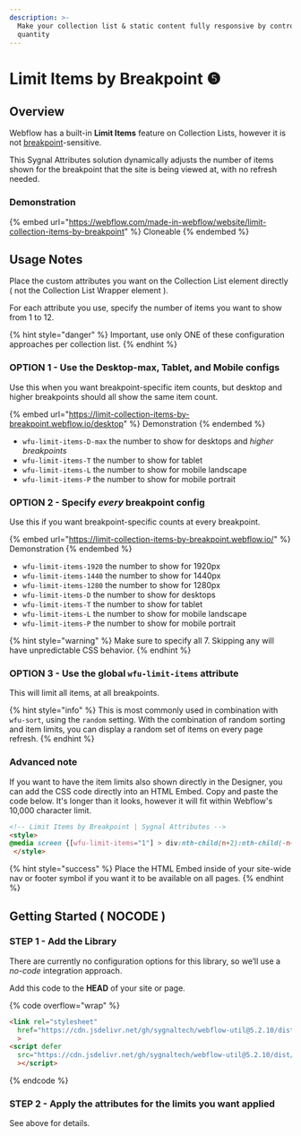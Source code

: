 ```yaml
---
description: >-
  Make your collection list & static content fully responsive by controlling the
  quantity
---
```


# Limit Items by Breakpoint ❺

## Overview

Webflow has a built-in **Limit Items** feature on Collection Lists, however it is not [breakpoint](https://university.webflow.com/lesson/intro-to-breakpoints)-sensitive.

This Sygnal Attributes solution dynamically adjusts the number of items shown for the breakpoint that the site is being viewed at, with no refresh needed.

### Demonstration

{% embed url="https://webflow.com/made-in-webflow/website/limit-collection-items-by-breakpoint" %}
Cloneable
{% endembed %}

## Usage Notes <a href="#usage-notes" id="usage-notes"></a>

Place the custom attributes you want on the Collection List element directly ( not the Collection List Wrapper element ).&#x20;

For each attribute you use, specify the number of items you want to show from 1 to 12.&#x20;

{% hint style="danger" %}
Important, use only ONE of these configuration approaches per collection list.
{% endhint %}

### OPTION 1 - Use the Desktop-max, Tablet, and Mobile configs <a href="#or-use-the-breakpoint-variations" id="or-use-the-breakpoint-variations"></a>

Use this when you want breakpoint-specific item counts, but desktop and higher breakpoints should all show the same item count.&#x20;

{% embed url="https://limit-collection-items-by-breakpoint.webflow.io/desktop" %}
Demonstration
{% endembed %}

* `wfu-limit-items-D-max` the number to show for desktops and _higher breakpoints_
* `wfu-limit-items-T` the number to show for tablet
* `wfu-limit-items-L` the number to show for mobile landscape
* `wfu-limit-items-P` the number to show for mobile portrait

### OPTION 2 - Specify _every_ breakpoint config <a href="#or-use-the-breakpoint-variations" id="or-use-the-breakpoint-variations"></a>

Use this if you want breakpoint-specific counts at every breakpoint. &#x20;

{% embed url="https://limit-collection-items-by-breakpoint.webflow.io/" %}
Demonstration
{% endembed %}

* `wfu-limit-items-1920` the number to show for 1920px
* `wfu-limit-items-1440` the number to show for 1440px
* `wfu-limit-items-1280` the number to show for 1280px
* `wfu-limit-items-D` the number to show for desktops
* `wfu-limit-items-T` the number to show for tablet
* `wfu-limit-items-L` the number to show for mobile landscape
* `wfu-limit-items-P` the number to show for mobile portrait

{% hint style="warning" %}
Make sure to specify all 7. Skipping any will have unpredictable CSS behavior.
{% endhint %}

### OPTION 3 - Use the global `wfu-limit-items` attribute <a href="#wfu-limit-items-attribute" id="wfu-limit-items-attribute"></a>

This will limit all items, at all breakpoints.

{% hint style="info" %}
This is most commonly used in combination with `wfu-sort`, using the `random` setting. With the combination of random sorting and item limits, you can display a random set of items on every page refresh.
{% endhint %}

### Advanced note <a href="#advanced-note" id="advanced-note"></a>

If you want to have the item limits also shown directly in the Designer, you can add the CSS code directly into an HTML Embed. Copy and paste the code below. It's longer than it looks, however it will fit within Webflow's 10,000 character limit.

```html
<!-- Limit Items by Breakpoint | Sygnal Attributes -->
<style>
@media screen {[wfu-limit-items="1"] > div:nth-child(n+2):nth-child(-n+1000) {display: none;}[wfu-limit-items="2"] > div:nth-child(n+3):nth-child(-n+1000) {display: none;}[wfu-limit-items="3"] > div:nth-child(n+4):nth-child(-n+1000) {display: none;}[wfu-limit-items="4"] > div:nth-child(n+5):nth-child(-n+1000) {display: none;}[wfu-limit-items="5"] > div:nth-child(n+6):nth-child(-n+1000) {display: none;}[wfu-limit-items="6"] > div:nth-child(n+7):nth-child(-n+1000) {display: none;}[wfu-limit-items="7"] > div:nth-child(n+8):nth-child(-n+1000) {display: none;}[wfu-limit-items="8"] > div:nth-child(n+9):nth-child(-n+1000) {display: none;}[wfu-limit-items="9"] > div:nth-child(n+10):nth-child(-n+1000) {display: none;}[wfu-limit-items="10"] > div:nth-child(n+11):nth-child(-n+1000) {display: none;}[wfu-limit-items="11"] > div:nth-child(n+12):nth-child(-n+1000) {display: none;}[wfu-limit-items="12"] > div:nth-child(n+13):nth-child(-n+1000) {display: none;}}@media screen and (min-width: 1920px) {[wfu-limit-items-1920="1"] > div:nth-child(n+2):nth-child(-n+1000) {display: none;}[wfu-limit-items-1920="2"] > div:nth-child(n+3):nth-child(-n+1000) {display: none;}[wfu-limit-items-1920="3"] > div:nth-child(n+4):nth-child(-n+1000) {display: none;}[wfu-limit-items-1920="4"] > div:nth-child(n+5):nth-child(-n+1000) {display: none;}[wfu-limit-items-1920="5"] > div:nth-child(n+6):nth-child(-n+1000) {display: none;}[wfu-limit-items-1920="6"] > div:nth-child(n+7):nth-child(-n+1000) {display: none;}[wfu-limit-items-1920="7"] > div:nth-child(n+8):nth-child(-n+1000) {display: none;}[wfu-limit-items-1920="8"] > div:nth-child(n+9):nth-child(-n+1000) {display: none;}[wfu-limit-items-1920="9"] > div:nth-child(n+10):nth-child(-n+1000) {display: none;}[wfu-limit-items-1920="10"] > div:nth-child(n+11):nth-child(-n+1000) {display: none;}[wfu-limit-items-1920="11"] > div:nth-child(n+12):nth-child(-n+1000) {display: none;}[wfu-limit-items-1920="12"] > div:nth-child(n+13):nth-child(-n+1000) {display: none;}}@media screen and (min-width: 1440px) and (max-width: 1919px) {[wfu-limit-items-1440="1"] > div:nth-child(n+2):nth-child(-n+1000) {display: none;}[wfu-limit-items-1440="2"] > div:nth-child(n+3):nth-child(-n+1000) {display: none;}[wfu-limit-items-1440="3"] > div:nth-child(n+4):nth-child(-n+1000) {display: none;}[wfu-limit-items-1440="4"] > div:nth-child(n+5):nth-child(-n+1000) {display: none;}[wfu-limit-items-1440="5"] > div:nth-child(n+6):nth-child(-n+1000) {display: none;}[wfu-limit-items-1440="6"] > div:nth-child(n+7):nth-child(-n+1000) {display: none;}[wfu-limit-items-1440="7"] > div:nth-child(n+8):nth-child(-n+1000) {display: none;}[wfu-limit-items-1440="8"] > div:nth-child(n+9):nth-child(-n+1000) {display: none;}[wfu-limit-items-1440="9"] > div:nth-child(n+10):nth-child(-n+1000) {display: none;}[wfu-limit-items-1440="10"] > div:nth-child(n+11):nth-child(-n+1000) {display: none;}[wfu-limit-items-1440="11"] > div:nth-child(n+12):nth-child(-n+1000) {display: none;}[wfu-limit-items-1440="12"] > div:nth-child(n+13):nth-child(-n+1000) {display: none;}}@media screen and (min-width: 1280px) and (max-width: 1439px) {[wfu-limit-items-1280="1"] > div:nth-child(n+2):nth-child(-n+1000) {display: none;}[wfu-limit-items-1280="2"] > div:nth-child(n+3):nth-child(-n+1000) {display: none;}[wfu-limit-items-1280="3"] > div:nth-child(n+4):nth-child(-n+1000) {display: none;}[wfu-limit-items-1280="4"] > div:nth-child(n+5):nth-child(-n+1000) {display: none;}[wfu-limit-items-1280="5"] > div:nth-child(n+6):nth-child(-n+1000) {display: none;}[wfu-limit-items-1280="6"] > div:nth-child(n+7):nth-child(-n+1000) {display: none;}[wfu-limit-items-1280="7"] > div:nth-child(n+8):nth-child(-n+1000) {display: none;}[wfu-limit-items-1280="8"] > div:nth-child(n+9):nth-child(-n+1000) {display: none;}[wfu-limit-items-1280="9"] > div:nth-child(n+10):nth-child(-n+1000) {display: none;}[wfu-limit-items-1280="10"] > div:nth-child(n+11):nth-child(-n+1000) {display: none;}[wfu-limit-items-1280="11"] > div:nth-child(n+12):nth-child(-n+1000) {display: none;}[wfu-limit-items-1280="12"] > div:nth-child(n+13):nth-child(-n+1000) {display: none;}}@media screen and (min-width: 992px) {[wfu-limit-items-d-max="1"] > div:nth-child(n+2):nth-child(-n+1000) {display: none;}[wfu-limit-items-d-max="2"] > div:nth-child(n+3):nth-child(-n+1000) {display: none;}[wfu-limit-items-d-max="3"] > div:nth-child(n+4):nth-child(-n+1000) {display: none;}[wfu-limit-items-d-max="4"] > div:nth-child(n+5):nth-child(-n+1000) {display: none;}[wfu-limit-items-d-max="5"] > div:nth-child(n+6):nth-child(-n+1000) {display: none;}[wfu-limit-items-d-max="6"] > div:nth-child(n+7):nth-child(-n+1000) {display: none;}[wfu-limit-items-d-max="7"] > div:nth-child(n+8):nth-child(-n+1000) {display: none;}[wfu-limit-items-d-max="8"] > div:nth-child(n+9):nth-child(-n+1000) {display: none;}[wfu-limit-items-d-max="9"] > div:nth-child(n+10):nth-child(-n+1000) {display: none;}[wfu-limit-items-d-max="10"] > div:nth-child(n+11):nth-child(-n+1000) {display: none;}[wfu-limit-items-d-max="11"] > div:nth-child(n+12):nth-child(-n+1000) {display: none;}[wfu-limit-items-d-max="12"] > div:nth-child(n+13):nth-child(-n+1000) {display: none;}}@media screen and (min-width: 992px) and (max-width: 1279px) {[wfu-limit-items-d="1"] > div:nth-child(n+2):nth-child(-n+1000) {display: none;}[wfu-limit-items-d="2"] > div:nth-child(n+3):nth-child(-n+1000) {display: none;}[wfu-limit-items-d="3"] > div:nth-child(n+4):nth-child(-n+1000) {display: none;}[wfu-limit-items-d="4"] > div:nth-child(n+5):nth-child(-n+1000) {display: none;}[wfu-limit-items-d="5"] > div:nth-child(n+6):nth-child(-n+1000) {display: none;}[wfu-limit-items-d="6"] > div:nth-child(n+7):nth-child(-n+1000) {display: none;}[wfu-limit-items-d="7"] > div:nth-child(n+8):nth-child(-n+1000) {display: none;}[wfu-limit-items-d="8"] > div:nth-child(n+9):nth-child(-n+1000) {display: none;}[wfu-limit-items-d="9"] > div:nth-child(n+10):nth-child(-n+1000) {display: none;}[wfu-limit-items-d="10"] > div:nth-child(n+11):nth-child(-n+1000) {display: none;}[wfu-limit-items-d="11"] > div:nth-child(n+12):nth-child(-n+1000) {display: none;}[wfu-limit-items-d="12"] > div:nth-child(n+13):nth-child(-n+1000) {display: none;}}@media screen and (min-width: 768px) and (max-width: 991px) {[wfu-limit-items-t="1"] > div:nth-child(n+2):nth-child(-n+1000) {display: none;}[wfu-limit-items-t="2"] > div:nth-child(n+3):nth-child(-n+1000) {display: none;}[wfu-limit-items-t="3"] > div:nth-child(n+4):nth-child(-n+1000) {display: none;}[wfu-limit-items-t="4"] > div:nth-child(n+5):nth-child(-n+1000) {display: none;}[wfu-limit-items-t="5"] > div:nth-child(n+6):nth-child(-n+1000) {display: none;}[wfu-limit-items-t="6"] > div:nth-child(n+7):nth-child(-n+1000) {display: none;}[wfu-limit-items-t="7"] > div:nth-child(n+8):nth-child(-n+1000) {display: none;}[wfu-limit-items-t="8"] > div:nth-child(n+9):nth-child(-n+1000) {display: none;}[wfu-limit-items-t="9"] > div:nth-child(n+10):nth-child(-n+1000) {display: none;}[wfu-limit-items-t="10"] > div:nth-child(n+11):nth-child(-n+1000) {display: none;}[wfu-limit-items-t="11"] > div:nth-child(n+12):nth-child(-n+1000) {display: none;}[wfu-limit-items-t="12"] > div:nth-child(n+13):nth-child(-n+1000) {display: none;}}@media screen and (min-width: 480px) and (max-width: 767px) {[wfu-limit-items-l="1"] > div:nth-child(n+2):nth-child(-n+1000) {display: none;}[wfu-limit-items-l="2"] > div:nth-child(n+3):nth-child(-n+1000) {display: none;}[wfu-limit-items-l="3"] > div:nth-child(n+4):nth-child(-n+1000) {display: none;}[wfu-limit-items-l="4"] > div:nth-child(n+5):nth-child(-n+1000) {display: none;}[wfu-limit-items-l="5"] > div:nth-child(n+6):nth-child(-n+1000) {display: none;}[wfu-limit-items-l="6"] > div:nth-child(n+7):nth-child(-n+1000) {display: none;}[wfu-limit-items-l="7"] > div:nth-child(n+8):nth-child(-n+1000) {display: none;}[wfu-limit-items-l="8"] > div:nth-child(n+9):nth-child(-n+1000) {display: none;}[wfu-limit-items-l="9"] > div:nth-child(n+10):nth-child(-n+1000) {display: none;}[wfu-limit-items-l="10"] > div:nth-child(n+11):nth-child(-n+1000) {display: none;}[wfu-limit-items-l="11"] > div:nth-child(n+12):nth-child(-n+1000) {display: none;}[wfu-limit-items-l="12"] > div:nth-child(n+13):nth-child(-n+1000) {display: none;}}@media screen and (max-width: 479px) {[wfu-limit-items-p="1"] > div:nth-child(n+2):nth-child(-n+1000) {display: none;}[wfu-limit-items-p="2"] > div:nth-child(n+3):nth-child(-n+1000) {display: none;}[wfu-limit-items-p="3"] > div:nth-child(n+4):nth-child(-n+1000) {display: none;}[wfu-limit-items-p="4"] > div:nth-child(n+5):nth-child(-n+1000) {display: none;}[wfu-limit-items-p="5"] > div:nth-child(n+6):nth-child(-n+1000) {display: none;}[wfu-limit-items-p="6"] > div:nth-child(n+7):nth-child(-n+1000) {display: none;}[wfu-limit-items-p="7"] > div:nth-child(n+8):nth-child(-n+1000) {display: none;}[wfu-limit-items-p="8"] > div:nth-child(n+9):nth-child(-n+1000) {display: none;}[wfu-limit-items-p="9"] > div:nth-child(n+10):nth-child(-n+1000) {display: none;}[wfu-limit-items-p="10"] > div:nth-child(n+11):nth-child(-n+1000) {display: none;}[wfu-limit-items-p="11"] > div:nth-child(n+12):nth-child(-n+1000) {display: none;}[wfu-limit-items-p="12"] > div:nth-child(n+13):nth-child(-n+1000) {display: none;}}
 </style>
```

{% hint style="success" %}
Place the HTML Embed inside of your site-wide nav or footer symbol if you want it to be available on all pages.&#x20;
{% endhint %}

## Getting Started ( NOCODE ) <a href="#getting-started-nocode" id="getting-started-nocode"></a>

### STEP 1 - Add the Library <a href="#step-1---add-the-library" id="step-1---add-the-library"></a>

There are currently no configuration options for this library, so we’ll use a _no-code_ integration approach.

Add this code to the **HEAD** of your site or page.

{% code overflow="wrap" %}
```html
<link rel="stylesheet" 
  href="https://cdn.jsdelivr.net/gh/sygnaltech/webflow-util@5.2.10/dist/css/webflow-html.css"
  >
<script defer
  src="https://cdn.jsdelivr.net/gh/sygnaltech/webflow-util@5.2.10/dist/nocode/webflow-html.js"
  ></script>
```
{% endcode %}

### STEP 2 - Apply the attributes for the limits you want applied <a href="#step-2---apply-the-attributes-for-the-limits-you-want-applied" id="step-2---apply-the-attributes-for-the-limits-you-want-applied"></a>

See above for details.

